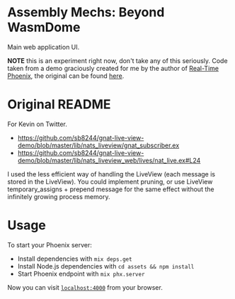 # Assembly Mechs: Beyond WasmDome

Main web application UI.

**NOTE** this is an experiment right now, don't take any of this seriously. Code taken from a demo graciously created for me by the author of [Real-Time Phoenix](https://pragprog.com/book/sbsockets/real-time-phoenix), the original can be found [here](https://github.com/sb8244/gnat-live-view-demo).

# Original README

For Kevin on Twitter.

* https://github.com/sb8244/gnat-live-view-demo/blob/master/lib/nats_liveview/gnat_subscriber.ex
* https://github.com/sb8244/gnat-live-view-demo/blob/master/lib/nats_liveview_web/lives/nat_live.ex#L24

I used the less efficient way of handling the LiveView (each message is stored in the LiveView). You
could implement pruning, or use LiveView temporary_assigns + prepend message for the same effect without
the infinitely growing process memory.

# Usage

To start your Phoenix server:

  * Install dependencies with `mix deps.get`
  * Install Node.js dependencies with `cd assets && npm install`
  * Start Phoenix endpoint with `mix phx.server`

Now you can visit [`localhost:4000`](http://localhost:4000) from your browser.
